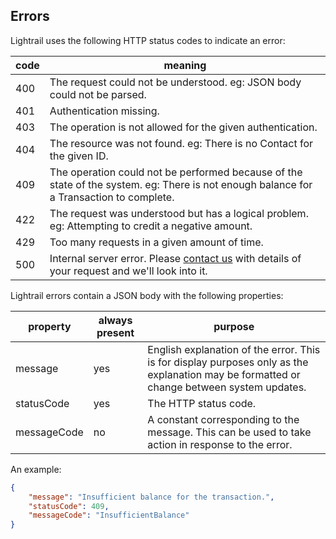 ## Errors

Lightrail uses the following HTTP status codes to indicate an error:

| code | meaning |
|------|---------|
| 400  | The request could not be understood.  eg: JSON body could not be parsed. |
| 401  | Authentication missing. |
| 403  | The operation is not allowed for the given authentication. |
| 404  | The resource was not found.  eg: There is no Contact for the given ID. |
| 409  | The operation could not be performed because of the state of the system.  eg: There is not enough balance for a Transaction to complete. |
| 422  | The request was understood but has a logical problem.  eg: Attempting to credit a negative amount. |
| 429  | Too many requests in a given amount of time. |
| 500  | Internal server error.  Please [contact us](mailto:hello@lightrail.com) with details of your request and we'll look into it. |

Lightrail errors contain a JSON body with the following properties:

| property    | always present | purpose |
|-------------|----------------|---------|
| message     | yes            | English explanation of the error.  This is for display purposes only as the explanation may be formatted or change between system updates. |
| statusCode  | yes            | The HTTP status code. |
| messageCode | no             | A constant corresponding to the message.  This can be used to take action in response to the error. |

An example:

```json
{
    "message": "Insufficient balance for the transaction.",
    "statusCode": 409,
    "messageCode": "InsufficientBalance"
}
```
